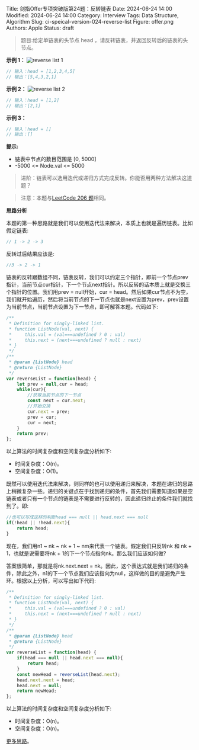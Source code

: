 Title: 剑指Offer专项突破版第24题：反转链表
Date: 2024-06-24 14:00
Modified: 2024-06-24 14:00
Category: Interview
Tags: Data Structure, Algorithm
Slug: ci-speical-version-024-reverse-list
Figure: offer.png
Authors: Apple
Status: draft

> 题目:给定单链表的头节点 head ，请反转链表，并返回反转后的链表的头节点。

**示例 1：**
![reverse list 1]({static}/images/leetcode/reverseList-1.jpg)

```javascript
// 输入：head = [1,2,3,4,5]
// 输出：[5,4,3,2,1]
```

**示例 2：**
![reverse list 2]({static}/images/leetcode/reverseList-2.jpg)

```javascript
// 输入：head = [1,2]
// 输出：[2,1]
```

**示例 3：**

```javascript
// 输入：head = []
// 输出：[]
```

**提示:**

- 链表中节点的数目范围是 [0, 5000]
- -5000 <= Node.val <= 5000

> 进阶：链表可以选用迭代或递归方式完成反转。你能否用两种方法解决这道题？

> 注意：本题与[LeetCode 206 题](https://leetcode-cn.com/problems/reverse-linked-list/)相同。

**思路分析**

本题的第一种思路就是我们可以使用迭代法来解决，本质上也就是遍历链表。比如假定链表:

```javascript
// 1 -> 2 -> 3
```

反转过后结果应该是:

```javascript
//3 -> 2 -> 1
```
链表的反转跟数组不同，链表反转，我们可以约定三个指针，即前一个节点prev指针，当前节点cur指针，下一个节点next指针。所以反转的话本质上就是交换三个指针的位置。我们用prev = null开始，cur = head。然后如果cur节点不为空，我们就开始遍历，然后将当前节点的下一节点也就是next设置为prev，prev设置为当前节点，当前节点设置为下一节点，即可解答本题。代码如下:

```javascript
/**
 * Definition for singly-linked list.
 * function ListNode(val, next) {
 *     this.val = (val===undefined ? 0 : val)
 *     this.next = (next===undefined ? null : next)
 * }
 */
/**
 * @param {ListNode} head
 * @return {ListNode}
 */
var reverseList = function(head) {
    let prev = null,cur = head;
    while(cur){
        //获取当前节点的下一节点
        const next = cur.next;
        //开始交换
        cur.next = prev;
        prev = cur;
        cur = next;
    }
    return prev;
};
```

以上算法的时间复杂度和空间复杂度分析如下:

- 时间复杂度：O(n)。
- 空间复杂度：O(1)。

既然可以使用迭代法来解决，则同样的也可以使用递归来解决，本题在递归的思路上稍微复杂一些。递归的关键点在于找到递归的条件，首先我们需要知道如果是空链表或者只有一个节点的链表是不需要进行反转的，因此递归终止的条件我们就找到了。即:

```javascript
//也可以写成这样的判断head === null || head.next === null
if(!head || !head.next){
    return head;
}
```

现在，我们用n1 ~ nk ~ nk + 1 ~ nm来代表一个链表。假定我们只反转nk 和 nk + 1，也就是说需要将nk + 1的下一个节点指向nk。那么我们应该如何做?

答案很简单，那就是将nk.next.next = nk。因此，这个表达式就是我们递归的条件，除此之外，n1的下一个节点我们应该指向为null，这样做的目的是避免产生环。根据以上分析，可以写出如下代码:

```javascript
/**
 * Definition for singly-linked list.
 * function ListNode(val, next) {
 *     this.val = (val===undefined ? 0 : val)
 *     this.next = (next===undefined ? null : next)
 * }
 */
/**
 * @param {ListNode} head
 * @return {ListNode}
 */
var reverseList = function(head) {
    if(head === null || head.next === null){
        return head;
    }
    const newHead = reverseList(head.next);
    head.next.next = head;
    head.next = null;
    return newHead;
};
```

以上算法的时间复杂度和空间复杂度分析如下:

- 时间复杂度：O(n)。
- 空间复杂度：O(n)。

[更多思路](https://leetcode-cn.com/problems/UHnkqh/solution/fan-zhuan-lian-biao-by-leetcode-solution-34oi/)。